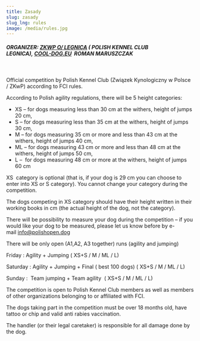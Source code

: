 ```yaml
---
title: Zasady
slug: zasady
slug_lng: rules
image: /media/rules.jpg
---
```

##### **ORGANIZER:** [ZKWP O/ LEGNICA](http://legnica.zkwp.pl/) ( POLISH KENNEL CLUB LEGNICA), [COOL-DOG.EU](http://cool-dog.eu/)  ROMAN MARUSZCZAK

  

Official competition by Polish Kennel Club (Związek Kynologiczny w Polsce / ZKwP) according to FCI rules. 

According to Polish agility regulations, there will be 5 height categories:

* XS – for dogs measuring less than 30 cm at the withers, height of jumps 20 cm,
* S – for dogs measuring less than 35 cm at the withers, height of jumps 30 cm,
* M – for dogs measuring 35 cm or more and less than 43 cm at the withers, height of jumps 40 cm,
* ML – for dogs measuring 43 cm or more and less than 48 cm at the withers, height of jumps 50 cm,
* L –  for dogs measuring 48 cm or more at the withers, height of jumps 60 cm

XS  category is optional (that is, if your dog is 29 cm you can choose to enter into XS or S category). You cannot change your category during the competition.

The dogs competing in XS category should have their height written in their working books in cm (the actual height of the dog, not the category). 

There will be possibility to measure your dog during the competition – if you would like your dog to be measured, please let us know before by e-mail [info@polishopen.dog](mailto:info@polishopen.dog)

There will be only open (A1,A2, A3 together) runs (agility and jumping)

Friday : Agility + Jumping ( XS+S / M / ML / L)

Saturday : Agility + Jumping + Final ( best 100 dogs) ( XS+S / M / ML / L)

Sunday :  Team jumping + Team agility  ( XS+S / M / ML / L)

The competition is open to Polish Kennel Club members as well as members of other organizations belonging to or affiliated with FCI. 

The dogs taking part in the competition must be over 18 months old, have tattoo or chip and valid anti rabies vaccination. 

The handler (or their legal caretaker) is responsible for all damage done by the dog.